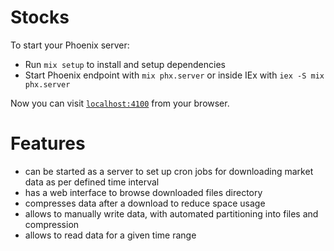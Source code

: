 # Stocks

To start your Phoenix server:

- Run `mix setup` to install and setup dependencies
- Start Phoenix endpoint with `mix phx.server` or inside IEx with `iex -S mix phx.server`

Now you can visit [`localhost:4100`](http://localhost:4100) from your browser.

# Features

- can be started as a server to set up cron jobs for downloading market data as per defined time interval
- has a web interface to browse downloaded files directory
- compresses data after a download to reduce space usage
- allows to manually write data, with automated partitioning into files and compression
- allows to read data for a given time range
